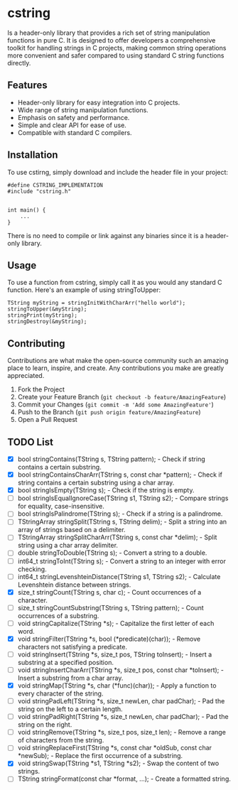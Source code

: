# cstring
Is a header-only library that provides a rich set of string manipulation functions in pure C. It is designed to offer developers a comprehensive toolkit for handling strings in C projects, making common string operations more convenient and safer compared to using standard C string functions directly.

## Features

- Header-only library for easy integration into C projects.
- Wide range of string manipulation functions.
- Emphasis on safety and performance.
- Simple and clear API for ease of use.
- Compatible with standard C compilers.

## Installation

To use cstirng, simply download and include the header file in your project:
```
#define CSTRING_IMPLEMENTATION
#include "cstring.h"


int main() {
    ...
}
```
There is no need to compile or link against any binaries since it is a header-only library.

## Usage

To use a function from cstring, simply call it as you would any standard C function. Here's an example of using stringToUpper:
```
TString myString = stringInitWithCharArr("hello world");
stringToUpper(&myString);
stringPrint(myString);
stringDestroy(&myString);
```

## Contributing

Contributions are what make the open-source community such an amazing place to learn, inspire, and create. Any contributions you make are greatly appreciated.

1. Fork the Project
2. Create your Feature Branch (`git checkout -b feature/AmazingFeature`)
3. Commit your Changes (`git commit -m 'Add some AmazingFeature'`)
4. Push to the Branch (`git push origin feature/AmazingFeature`)
5. Open a Pull Request

## TODO List

- [x] bool stringContains(TString s, TString pattern); - Check if string contains a certain substring.
- [x] bool stringContainsCharArr(TString s, const char *pattern); - Check if string contains a certain substring using a char array.
- [x] bool stringIsEmpty(TString s); - Check if the string is empty.
- [ ] bool stringIsEqualIgnoreCase(TString s1, TString s2); - Compare strings for equality, case-insensitive.
- [ ] bool stringIsPalindrome(TString s); - Check if a string is a palindrome.
- [ ] TStringArray stringSplit(TString s, TString delim); - Split a string into an array of strings based on a delimiter.
- [ ] TStringArray stringSplitCharArr(TString s, const char *delim); - Split string using a char array delimiter.
- [ ] double stringToDouble(TString s); - Convert a string to a double.
- [ ] int64_t stringToInt(TString s); - Convert a string to an integer with error checking.
- [ ] int64_t stringLevenshteinDistance(TString s1, TString s2); - Calculate Levenshtein distance between strings.
- [x] size_t stringCount(TString s, char c); - Count occurrences of a character.
- [ ] size_t stringCountSubstring(TString s, TString pattern); - Count occurrences of a substring.
- [ ] void stringCapitalize(TString *s); - Capitalize the first letter of each word.
- [x] void stringFilter(TString *s, bool (*predicate)(char)); - Remove characters not satisfying a predicate.
- [ ] void stringInsert(TString *s, size_t pos, TString toInsert); - Insert a substring at a specified position.
- [ ] void stringInsertCharArr(TString *s, size_t pos, const char *toInsert); - Insert a substring from a char array.
- [x] void stringMap(TString *s, char (*func)(char)); - Apply a function to every character of the string.
- [ ] void stringPadLeft(TString *s, size_t newLen, char padChar); - Pad the string on the left to a certain length.
- [ ] void stringPadRight(TString *s, size_t newLen, char padChar); - Pad the string on the right.
- [ ] void stringRemove(TString *s, size_t pos, size_t len); - Remove a range of characters from the string.
- [ ] void stringReplaceFirst(TString *s, const char *oldSub, const char *newSub); - Replace the first occurrence of a substring.
- [x] void stringSwap(TString *s1, TString *s2); - Swap the content of two strings.
- [ ] TString stringFormat(const char *format, ...); - Create a formatted string.
